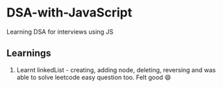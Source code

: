 # DSA-with-JavaScript
Learning DSA for interviews using JS

## Learnings 
1. Learnt linkedList - creating, adding node, deleting, reversing and was able to solve leetcode easy question too. Felt good 😄
